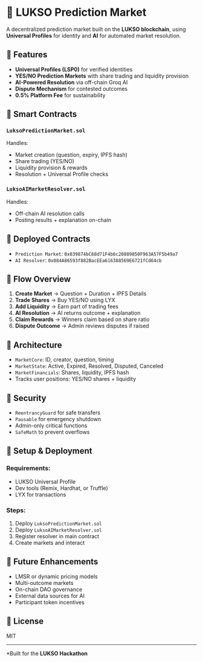 # 🔮 LUKSO Prediction Market

A decentralized prediction market built on the **LUKSO blockchain**, using **Universal Profiles** for identity and **AI** for automated market resolution.

## 🚀 Features

- **Universal Profiles (LSP0)** for verified identities  
- **YES/NO Prediction Markets** with share trading and liquidity provision  
- **AI-Powered Resolution** via off-chain Groq AI  
- **Dispute Mechanism** for contested outcomes  
- **0.5% Platform Fee** for sustainability  

## 🧠 Smart Contracts

### `LuksoPredictionMarket.sol`
Handles:
- Market creation (question, expiry, IPFS hash)
- Share trading (YES/NO)
- Liquidity provision & rewards
- Resolution + Universal Profile checks

### `LuksoAIMarketResolver.sol`
Handles:
- Off-chain AI resolution calls
- Posting results + explanation on-chain

## 📍 Deployed Contracts

- `Prediction Market`: `0x039874bC68d71F4b6c20809850F963A57F5b49a7`  
- `AI Resolver`: `0x084A86593f882BacEEa616388569E6721fCd64cb`

## 🔄 Flow Overview

1. **Create Market** → Question + Duration + IPFS Details  
2. **Trade Shares** → Buy YES/NO using LYX  
3. **Add Liquidity** → Earn part of trading fees  
4. **AI Resolution** → AI returns outcome + explanation  
5. **Claim Rewards** → Winners claim based on share ratio  
6. **Dispute Outcome** → Admin reviews disputes if raised  

## 🧱 Architecture

- `MarketCore`: ID, creator, question, timing  
- `MarketState`: Active, Expired, Resolved, Disputed, Canceled  
- `MarketFinancials`: Shares, liquidity, IPFS hash  
- Tracks user positions: YES/NO shares + liquidity

## 🔐 Security

- `ReentrancyGuard` for safe transfers  
- `Pausable` for emergency shutdown  
- Admin-only critical functions  
- `SafeMath` to prevent overflows  

## 🧪 Setup & Deployment

### Requirements:
- LUKSO Universal Profile  
- Dev tools (Remix, Hardhat, or Truffle)  
- LYX for transactions

### Steps:
1. Deploy `LuksoPredictionMarket.sol`  
2. Deploy `LuksoAIMarketResolver.sol`  
3. Register resolver in main contract  
4. Create markets and interact  

## 🔭 Future Enhancements

- LMSR or dynamic pricing models  
- Multi-outcome markets  
- On-chain DAO governance  
- External data sources for AI  
- Participant token incentives  

## 📄 License

MIT

---

*Built for the **LUKSO Hackathon**
